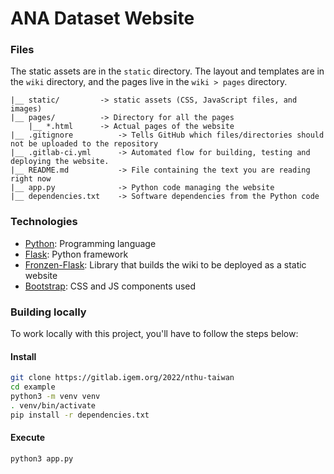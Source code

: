# ANA Dataset Website

### Files

The static assets are in the `static` directory. The layout and templates are in the `wiki` directory, and the pages live in the `wiki > pages` directory.

    |__ static/         -> static assets (CSS, JavaScript files, and images)
    |__ pages/          -> Directory for all the pages
        |__ *.html      -> Actual pages of the website
    |__ .gitignore          -> Tells GitHub which files/directories should not be uploaded to the repository
    |__ .gitlab-ci.yml      -> Automated flow for building, testing and deploying the website.
    |__ README.md           -> File containing the text you are reading right now
    |__ app.py              -> Python code managing the website
    |__ dependencies.txt    -> Software dependencies from the Python code

### Technologies

  * [Python](https://www.python.org): Programming language
  * [Flask](https://palletsprojects.com/p/flask/): Python framework
  * [Fronzen-Flask](https://pythonhosted.org/Frozen-Flask): Library that builds the wiki to be deployed as a static website
  * [Bootstrap](https://getbootstrap.com/docs/5.0/components): CSS and JS components used

### Building locally

To work locally with this project, you'll have to follow the steps below:

#### Install
```bash
git clone https://gitlab.igem.org/2022/nthu-taiwan
cd example
python3 -m venv venv
. venv/bin/activate
pip install -r dependencies.txt
```

#### Execute
```bash
python3 app.py
```

